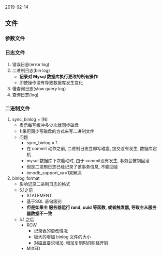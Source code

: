 2019-02-14

## 文件

### 参数文件

### 日志文件
1. 错误日志(error log)
2. 二进制日志(bin log)
    - **记录对 Mysql 数据库执行更改的所有操作**
    - 即使操作没有导致数据库发生变化
3. 慢查询日志(slow query log)
4. 查询日志(log)

### 二进制文件
1. sync_binlog = [N]
    - 表示每写缓冲多少次就同步磁盘
    - 1:采用同步写磁盘的方式来写二进制文件
    - 问题
        - sync_binlog = 1
        - 在 commit 动作之前, 二进制日志立即写磁盘, 提交没有发生, 数据库宕机
        - mysql 数据库下次启动时, 由于 commit没有发生, 事务会被胡回滚
        - 但是二进制日志已经记录了该事务信息, 不能回滚
        - innodb_support_xa=1来解决
2. binlog_format
    - 影响记录二进制日志的格式
    - 5.1之前
        - STATEMENT
        - 基于SQL 语句级别
        - **但是如果主 服务器运行 rand, uuid 等函数, 或者触发器, 导致主从服务器数据不一致**
    - 5.1 之后
        - ROW
            - 记录表的更改情况
            - 极大的增加 binlog 文件的大小
            - 对磁盘要求增加, 增加复制时的网络开销
        - MIXED